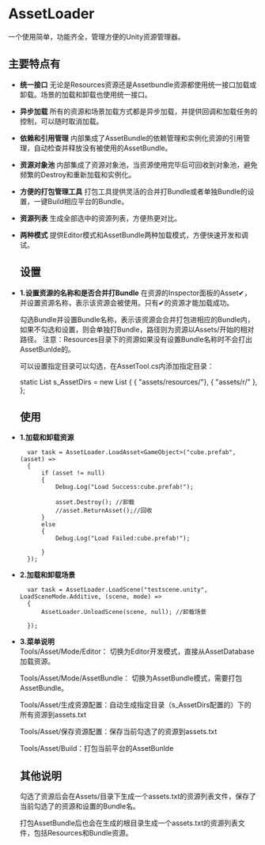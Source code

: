 # AssetLoader
一个使用简单，功能齐全，管理方便的Unity资源管理器。

## 主要特点有
- **统一接口** 无论是Resources资源还是Assetbundle资源都使用统一接口加载或卸载。场景的加载和卸载也使用统一接口。
  
- **异步加载** 所有的资源和场景加载方式都是异步加载，并提供回调和加载任务的控制，可以随时取消加载。
  
- **依赖和引用管理**  内部集成了AssetBundle的依赖管理和实例化资源的引用管理，自动检查并释放没有被使用的AssetBundle。
  
- **资源对象池**    内部集成了资源对象池，当资源使用完毕后可回收到对象池，避免频繁的Destroy和重新加载和实例化。
  
- **方便的打包管理工具** 打包工具提供灵活的合并打Bundle或者单独Bundle的设置，一键Build相应平台的Bundle。
  
- **资源列表** 生成全部选中的资源列表，方便热更对比。

- **两种模式** 提供Editor模式和AssetBundle两种加载模式，方便快速开发和调试。

  
  ## 设置
- **1.设置资源的名称和是否合并打Bundle**
  在资源的Inspector面板的Asset✔，并设置资源名称，表示该资源会被使用。只有✔的资源才能加载成功。
  
  勾选Bundle并设置Bundle名称，表示该资源会合并打包进相应的Bundle内，如果不勾选和设置，则会单独打Bundle，路径则为资源以Assets/开始的相对路径。
  注意：Resources目录下的资源如果没有设置Bundle名称时不会打出AssetBunlde的。
  
  可以设置指定目录可以勾选，在AssetTool.cs内添加指定目录：
  

    static List<string> s_AssetDirs = new List<string>
    {
        { "assets/resources/"},
        { "assets/r/" },
    };
  
  ## 使用
- **1.加载和卸载资源**
      
        var task = AssetLoader.LoadAsset<GameObject>("cube.prefab", (asset) =>
        {
            if (asset != null)
            {
                Debug.Log("Load Success:cube.prefab!");
                
                asset.Destroy(); //卸载
                //asset.ReturnAsset();//回收
            }
            else
            {
                Debug.Log("Load Failed:cube.prefab!");

            }
        });
               
- **2.加载和卸载场景**
        
        var task = AssetLoader.LoadScene("testscene.unity", LoadSceneMode.Additive, (scene, mode) =>
        {
            AssetLoader.UnloadScene(scene, null); //卸载场景

        });
        
- **3.菜单说明**       
    Tools/Asset/Mode/Editor： 切换为Editor开发模式，直接从AssetDatabase加载资源。
    
    Tools/Asset/Mode/AssetBundle： 切换为AssetBundle模式，需要打包AssetBundle。
    
    Tools/Asset/生成资源配置：自动生成指定目录（s_AssetDirs配置的）下的所有资源到assets.txt
    
    Tools/Asset/保存资源配置：保存当前勾选了的资源到assets.txt
    
    Tools/Asset/Build：打包当前平台的AssetBunlde
    
        
  ## 其他说明
    勾选了资源后会在Assets/目录下生成一个assets.txt的资源列表文件，保存了当前勾选了的资源和设置的Bundle名。
    
    打包AssetBundle后也会在生成的根目录生成一个assets.txt的资源列表文件，包括Resources和Bundle资源。
   
